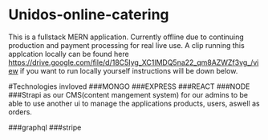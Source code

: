 # Unidos-online-catering

This is a fullstack MERN application.
Currently offline due to continuing production and payment processing for real live use.
A clip running this applcation locally
can be found here https://drive.google.com/file/d/18C5Iyg_XC1lMDQ5na22_qm8AZWZf3vg_/view
if you want to run locally yourself instructions will be down below.

#Technologies invloved
###MONGO
###EXPRESS
###REACT
###NODE
###Strapi
as our CMS(content mangement system) for our admins to be able to use another ui to manage 
the applications products, users, aswell as orders.

###graphql
###stripe



